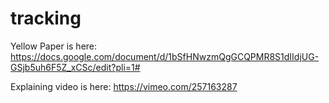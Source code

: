 # tracking
Yellow Paper is here: https://docs.google.com/document/d/1bSfHNwzmQgGCQPMR8S1dIIdjUG-GSjb5uh6F5Z_xCSc/edit?pli=1#

Explaining video is here: https://vimeo.com/257163287
